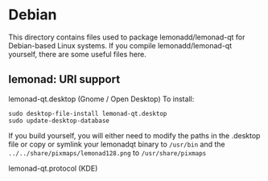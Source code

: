 
Debian
====================
This directory contains files used to package lemonadd/lemonad-qt
for Debian-based Linux systems. If you compile lemonadd/lemonad-qt yourself, there are some useful files here.

## lemonad: URI support ##


lemonad-qt.desktop  (Gnome / Open Desktop)
To install:

	sudo desktop-file-install lemonad-qt.desktop
	sudo update-desktop-database

If you build yourself, you will either need to modify the paths in
the .desktop file or copy or symlink your lemonadqt binary to `/usr/bin`
and the `../../share/pixmaps/lemonad128.png` to `/usr/share/pixmaps`

lemonad-qt.protocol (KDE)

